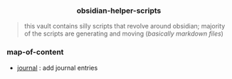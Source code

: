 <h3 align="center">obsidian-helper-scripts</h3>


> this vault contains silly scripts that revolve around obsidian; majority of the scripts are generating and moving (_basically markdown files_)

### map-of-content

- [journal](journal) : add journal entries

